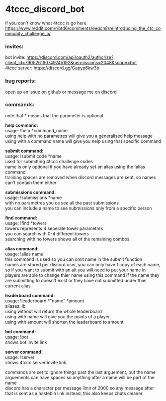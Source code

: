 # 4tccc_discord_bot
if you don't know what 4tccc is go here https://www.reddit.com/r/btd6/comments/eeqcn8/reintroducing_the_4tc_community_challenge_a/  

### invites:
bot invite: https://discord.com/api/oauth2/authorize?client_id=790526190749745192&permissions=2048&scope=bot  
4tccc server: https://discord.gg/Gapyp6kw3b  

### bug reports:
open up an issue on github or message me on discord  

### commands:
note that * means that the parameter is optional  

__help command:__  
usage: !help \*command_name  
using help with no parametres will give you a generalised help message  
using with a command name will give you help using that specific command  

__submit command:__  
usage: !submit code \*name  
used for submitting 4tccc challenge codes  
name is only optional if you have already set an alias using the !alias command  
tralining spaces are removed when discord messages are sent, so names can't contain them either  

__submissions command:__  
usage: !submissions \*name  
with no parametres you ca see all the past submissions  
you can include a name to see submissions only from a specific person  

__find command:__  
usage: !find \*towers  
towers represents 4 seperate tower parametres  
you can search with 0-4 different towers  
searching with no towers shows all of the remaining combos  

__alias command:__  
usage: !alias name  
this command is used so you can omit name in the submit function  
names are stored per discord user, you can only have 1 copy of each name, so if you want to submit with an alt you will need to put your name in
players are able to change thier name using this command if the name they are submitting to doesn't exist or they have not submitted under thier current alias

__leaderboard command:__  
usage: !leaderboard \*"name" \*amount  
aliases: lb  
using without will return the whole leaderboard  
using with name will give you the points of a player  
using with amount will shorten the leaderboard to amount 

__bot command:__  
usage: !bot  
shows bot invite link  

__server command:__  
usage: !server  
shows 4tccc server invite link  

commands are set to ignore things past the last arguement, but the name arguements can have spaces so anything after a name will be part of the name  
discord has a character per message limit of 2000 so any message after that is sent as a hastebin link instead, this also keeps chats cleaner  
